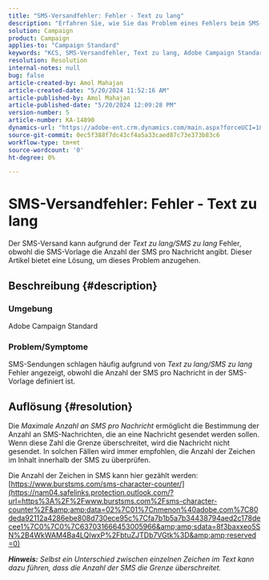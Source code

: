```yaml
---
title: "SMS-Versandfehler: Fehler - Text zu lang"
description: "Erfahren Sie, wie Sie das Problem eines Fehlers beim SMS-Versand in der Adobe Campaign Standard beheben können."
solution: Campaign
product: Campaign
applies-to: "Campaign Standard"
keywords: "KCS, SMS-Versandfehler, Text zu lang, Adobe Campaign Standard, ACS, Fehler"
resolution: Resolution
internal-notes: null
bug: false
article-created-by: Amol Mahajan
article-created-date: "5/20/2024 11:52:16 AM"
article-published-by: Amol Mahajan
article-published-date: "5/20/2024 12:09:28 PM"
version-number: 5
article-number: KA-14890
dynamics-url: "https://adobe-ent.crm.dynamics.com/main.aspx?forceUCI=1&pagetype=entityrecord&etn=knowledgearticle&id=4f165063-9f16-ef11-9f89-002248092444"
source-git-commit: 0ec5f388f7dc43cf4a5a33caed87c73e373b83c6
workflow-type: tm+mt
source-wordcount: '0'
ht-degree: 0%

---
```


# SMS-Versandfehler: Fehler - Text zu lang


Der SMS-Versand kann aufgrund der *Text zu lang/SMS zu lang* Fehler, obwohl die SMS-Vorlage die Anzahl der SMS pro Nachricht angibt. Dieser Artikel bietet eine Lösung, um dieses Problem anzugehen.

## Beschreibung {#description}


### Umgebung

Adobe Campaign Standard



### Problem/Symptome

SMS-Sendungen schlagen häufig aufgrund von *Text zu lang/SMS zu lang* Fehler angezeigt, obwohl die Anzahl der SMS pro Nachricht in der SMS-Vorlage definiert ist.


## Auflösung {#resolution}


Die *Maximale Anzahl an SMS pro Nachricht* ermöglicht die Bestimmung der Anzahl an SMS-Nachrichten, die an eine Nachricht gesendet werden sollen. Wenn diese Zahl die Grenze überschreitet, wird die Nachricht nicht gesendet. In solchen Fällen wird immer empfohlen, die Anzahl der Zeichen im Inhalt innerhalb der SMS zu überprüfen.

Die Anzahl der Zeichen in SMS kann hier gezählt werden: [https://www.burstsms.com/sms-character-counter/](https://nam04.safelinks.protection.outlook.com/?url=https%3A%2F%2Fwww.burstsms.com%2Fsms-character-counter%2F&amp;amp;data=02%7C01%7Cnmenon%40adobe.com%7C80deda92112a4286ebe808d730ece95c%7Cfa7b1b5a7b34438794aed2c178decee1%7C0%7C0%7C637031666453005966&amp;amp;sdata=8f3baxxeo5SN%2B4WkWAM4Ba4LQIwxP%2FbtuZJTDb7VGtk%3D&amp;amp;reserved=0)



<b>*Hinweis:</b> Selbst ein Unterschied zwischen einzelnen Zeichen im Text kann dazu führen, dass die Anzahl der SMS die Grenze überschreitet.*
